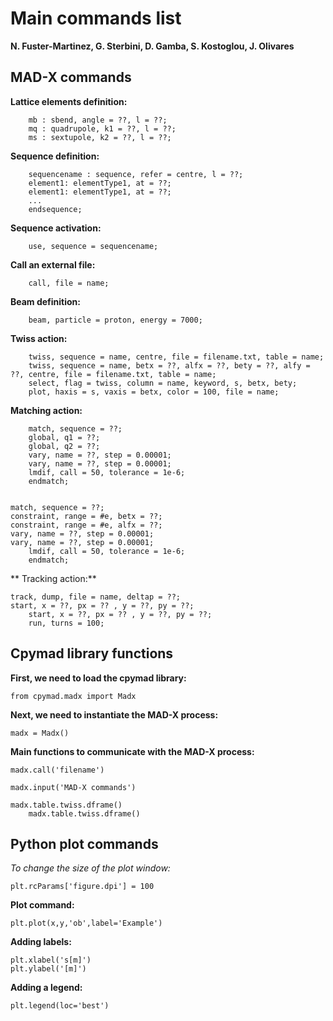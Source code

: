 # Main commands list

**N. Fuster-Marti­nez, G. Sterbini, D. Gamba, S. Kostoglou, J. Olivares** 

## MAD-X commands

**Lattice elements definition:**
        
        mb : sbend, angle = ??, l = ??; 
        mq : quadrupole, k1 = ??, l = ??;
        ms : sextupole, k2 = ??, l = ??;

**Sequence definition:**

        sequencename : sequence, refer = centre, l = ??;
        element1: elementType1, at = ??;
        element1: elementType1, at = ??;
        ...
        endsequence;

**Sequence activation:**

        use, sequence = sequencename;

**Call an external file:**

        call, file = name;

**Beam definition:**

        beam, particle = proton, energy = 7000;

**Twiss action:**

        twiss, sequence = name, centre, file = filename.txt, table = name;
        twiss, sequence = name, betx = ??, alfx = ??, bety = ??, alfy = ??, centre, file = filename.txt, table = name;
        select, flag = twiss, column = name, keyword, s, betx, bety;
        plot, haxis = s, vaxis = betx, color = 100, file = name;
   
**Matching action:**


        match, sequence = ??;
        global, q1 = ??;
        global, q2 = ??;
        vary, name = ??, step = 0.00001;
        vary, name = ??, step = 0.00001;
        lmdif, call = 50, tolerance = 1e-6;
        endmatch;
	
	
 	match, sequence = ??;
	constraint, range = #e, betx = ??;
 	constraint, range = #e, alfx = ??;
  	vary, name = ??, step = 0.00001;
   	vary, name = ??, step = 0.00001;
    	lmdif, call = 50, tolerance = 1e-6;
     	endmatch;


** Tracking action:**
 	
	
  	track, dump, file = name, deltap = ??;
   	start, x = ??, px = ?? , y = ??, py = ??;
    	start, x = ??, px = ?? , y = ??, py = ??;
      	run, turns = 100;

        
## Cpymad library functions

**First, we need to load the cpymad library:**
	
	from cpymad.madx import Madx
	
**Next, we need to instantiate the MAD-X process:**
 	
	madx = Madx()
  	
**Main functions to communicate with the MAD-X process:**

	madx.call('filename')
	
   	madx.input('MAD-X commands')
	
   	madx.table.twiss.dframe()
    	madx.table.twiss.dframe()

 
## Python plot commands

**To change the size of the plot window*:*

	plt.rcParams['figure.dpi'] = 100

**Plot command:**

	plt.plot(x,y,'ob',label='Example')

**Adding labels:**

	plt.xlabel('s[m]')
	plt.ylabel('[m]')
	
**Adding a legend:**

	plt.legend(loc='best')     

